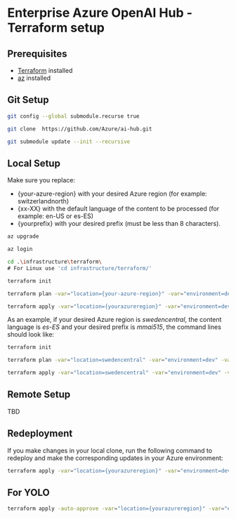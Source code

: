 # Enterprise Azure OpenAI Hub - Terraform setup

## Prerequisites

- [Terraform](https://learn.hashicorp.com/tutorials/terraform/install-cli) installed
- [az](https://docs.microsoft.com/en-us/cli/azure/install-azure-cli) installed

## Git Setup

```sh
git config --global submodule.recurse true

git clone  https://github.com/Azure/ai-hub.git

git submodule update --init --recursive
```

## Local Setup

Make sure you replace:

-  {your-azure-region} with your desired Azure region (for example: switzerlandnorth)
- {xx-XX} with the default language of the content to be processed (for example: en-US or es-ES)
- {yourprefix} with your desired prefix (must be less than 8 characters). 

```sh
az upgrade

az login

cd .\infrastructure\terraform\
# For Linux use 'cd infrastructure/terraform/'

terraform init

terraform plan -var="location={your-azure-region}" -var="environment=dev" -var="default_language={xx-XX}" -var="prefix={yourprefix}" 

terraform apply -var="location={yourazureregion}" -var="environment=dev" -var="default_language={xx-XX}" -var="prefix={yourprefix}"
```

As an example, if your desired Azure region is _swedencentral_, the content language is _es-ES_ and your desired prefix is _mmai515_, the command lines should look like:

```sh
terraform init

terraform plan -var="location=swedencentral" -var="environment=dev" -var="default_language=es-ES" -var="prefix=mmai515" 

terraform apply -var="location=swedencentral" -var="environment=dev" -var="default_language=es-ES" -var="prefix=mmai515"
```



## Remote Setup

TBD

## Redeployment

If you make changes in your local clone, run the following command to redeploy and make the corresponding updates in your Azure environment:

```sh
terraform apply -var="location={yourazureregion}" -var="environment=dev" -var="default_language={xx-XX}" -var="prefix={yourprefix}"
```

## For YOLO

```sh
terraform apply -auto-approve -var="location={yourazureregion}" -var="environment=dev" -var="default_language={xx-XX}" -var="prefix={yourprefix}"
```
